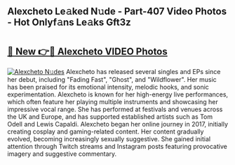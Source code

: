 ## Alexcheto Le𝚊ked N𝚞de - Part-407 Video Photos - Hot Onlyf𝚊ns Le𝚊ks Gft3z

# <h2><a href="http://ab51627.deff.icu/?id=Alexcheto">🔗 New 👉🔴 Alexcheto VIDEO Photos</a></h2>

[![Alexcheto N𝚞des](https://i.imgur.com/rIISA9y.gif)](http://ab51627.deff.icu/?id=Alexcheto)
Alexcheto has released several singles and EPs since her debut, including "Fading Fast", "Ghost", and "Wildflower". Her music has been praised for its emotional intensity, melodic hooks, and sonic experimentation. Alexcheto is known for her high-energy live performances, which often feature her playing multiple instruments and showcasing her impressive vocal range. She has performed at festivals and venues across the UK and Europe, and has supported established artists such as Tom Odell and Lewis Capaldi. Alexcheto began her online journey in 2017, initially creating cosplay and gaming-related content. Her content gradually evolved, becoming increasingly sexually suggestive. She gained initial attention through Twitch streams and Instagram posts featuring provocative imagery and suggestive commentary.
